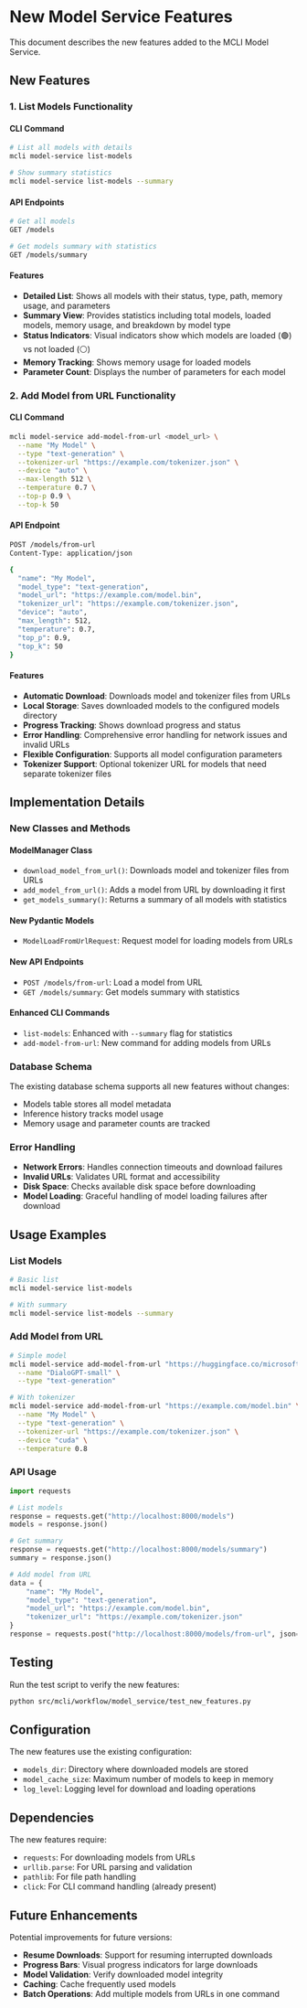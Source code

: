 # New Model Service Features

This document describes the new features added to the MCLI Model Service.

## New Features

### 1. List Models Functionality

#### CLI Command
```bash
# List all models with details
mcli model-service list-models

# Show summary statistics
mcli model-service list-models --summary
```

#### API Endpoints
```bash
# Get all models
GET /models

# Get models summary with statistics
GET /models/summary
```

#### Features
- **Detailed List**: Shows all models with their status, type, path, memory usage, and parameters
- **Summary View**: Provides statistics including total models, loaded models, memory usage, and breakdown by model type
- **Status Indicators**: Visual indicators show which models are loaded (🟢) vs not loaded (⚪)
- **Memory Tracking**: Shows memory usage for loaded models
- **Parameter Count**: Displays the number of parameters for each model

### 2. Add Model from URL Functionality

#### CLI Command
```bash
mcli model-service add-model-from-url <model_url> \
  --name "My Model" \
  --type "text-generation" \
  --tokenizer-url "https://example.com/tokenizer.json" \
  --device "auto" \
  --max-length 512 \
  --temperature 0.7 \
  --top-p 0.9 \
  --top-k 50
```

#### API Endpoint
```bash
POST /models/from-url
Content-Type: application/json

{
  "name": "My Model",
  "model_type": "text-generation",
  "model_url": "https://example.com/model.bin",
  "tokenizer_url": "https://example.com/tokenizer.json",
  "device": "auto",
  "max_length": 512,
  "temperature": 0.7,
  "top_p": 0.9,
  "top_k": 50
}
```

#### Features
- **Automatic Download**: Downloads model and tokenizer files from URLs
- **Local Storage**: Saves downloaded models to the configured models directory
- **Progress Tracking**: Shows download progress and status
- **Error Handling**: Comprehensive error handling for network issues and invalid URLs
- **Flexible Configuration**: Supports all model configuration parameters
- **Tokenizer Support**: Optional tokenizer URL for models that need separate tokenizer files

## Implementation Details

### New Classes and Methods

#### ModelManager Class
- `download_model_from_url()`: Downloads model and tokenizer files from URLs
- `add_model_from_url()`: Adds a model from URL by downloading it first
- `get_models_summary()`: Returns a summary of all models with statistics

#### New Pydantic Models
- `ModelLoadFromUrlRequest`: Request model for loading models from URLs

#### New API Endpoints
- `POST /models/from-url`: Load a model from URL
- `GET /models/summary`: Get models summary with statistics

#### Enhanced CLI Commands
- `list-models`: Enhanced with `--summary` flag for statistics
- `add-model-from-url`: New command for adding models from URLs

### Database Schema

The existing database schema supports all new features without changes:
- Models table stores all model metadata
- Inference history tracks model usage
- Memory usage and parameter counts are tracked

### Error Handling

- **Network Errors**: Handles connection timeouts and download failures
- **Invalid URLs**: Validates URL format and accessibility
- **Disk Space**: Checks available disk space before downloading
- **Model Loading**: Graceful handling of model loading failures after download

## Usage Examples

### List Models
```bash
# Basic list
mcli model-service list-models

# With summary
mcli model-service list-models --summary
```

### Add Model from URL
```bash
# Simple model
mcli model-service add-model-from-url "https://huggingface.co/microsoft/DialoGPT-small/resolve/main/pytorch_model.bin" \
  --name "DialoGPT-small" \
  --type "text-generation"

# With tokenizer
mcli model-service add-model-from-url "https://example.com/model.bin" \
  --name "My Model" \
  --type "text-generation" \
  --tokenizer-url "https://example.com/tokenizer.json" \
  --device "cuda" \
  --temperature 0.8
```

### API Usage
```python
import requests

# List models
response = requests.get("http://localhost:8000/models")
models = response.json()

# Get summary
response = requests.get("http://localhost:8000/models/summary")
summary = response.json()

# Add model from URL
data = {
    "name": "My Model",
    "model_type": "text-generation",
    "model_url": "https://example.com/model.bin",
    "tokenizer_url": "https://example.com/tokenizer.json"
}
response = requests.post("http://localhost:8000/models/from-url", json=data)
```

## Testing

Run the test script to verify the new features:
```bash
python src/mcli/workflow/model_service/test_new_features.py
```

## Configuration

The new features use the existing configuration:
- `models_dir`: Directory where downloaded models are stored
- `model_cache_size`: Maximum number of models to keep in memory
- `log_level`: Logging level for download and loading operations

## Dependencies

The new features require:
- `requests`: For downloading models from URLs
- `urllib.parse`: For URL parsing and validation
- `pathlib`: For file path handling
- `click`: For CLI command handling (already present)

## Future Enhancements

Potential improvements for future versions:
- **Resume Downloads**: Support for resuming interrupted downloads
- **Progress Bars**: Visual progress indicators for large downloads
- **Model Validation**: Verify downloaded model integrity
- **Caching**: Cache frequently used models
- **Batch Operations**: Add multiple models from URLs in one command 